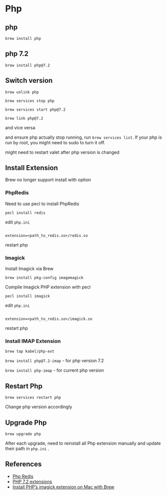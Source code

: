 # Php

## php

`brew install php`

## php 7.2

`brew install php@7.2`

## Switch version

`brew unlink php`

`brew services stop php`

`brew services start php@7.2`

`brew link php@7.2`

and vice versa

and ensure php actually stop running, run `brew services list`. If your php is run by root, you might need to sudo to turn it off.

might need to restart valet after php version is changed 

## Install Extension

Brew no longer support install with option

### PhpRedis

Need to use pecl to install PhpRedis

`pecl install redis`

edit `php.ini`

```

extension=<path_to_redis.so>/redis.so

```

restart php

### Imagick

Install Imagick via Brew

`brew install pkg-config imagemagick`

Compile Imagick PHP extension with pecl

`pecl install imagick`

edit `php.ini`

```

extension=<path_to_redis.so>/imagick.so

```

restart php

### Install IMAP Extension

`brew tap kabel/php-ext`

`brew install php@7.2-imap` - for php version 7.2

`brew install php-imap` - for current php version

## Restart Php

`brew services restart php`

Change php version accordingly

## Upgrade Php

`brew upgrade php`

After each upgrade, need to reinstall all Php extension manually and update their path in `php.ini` .

## References

* [Php Redis](https://github.com/phpredis/phpredis)
* [PHP 7.2 extensions](https://github.com/kabel/homebrew-php-ext/issues/1)
* [Install PHP’s imagick extension on Mac with Brew](https://ma.ttias.be/install-phps-imagick-extension-on-mac-with-brew/)